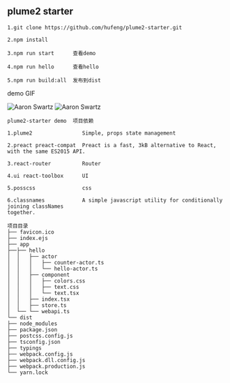 ## plume2 starter

```
1.git clone https://github.com/hufeng/plume2-starter.git

2.npm install

3.npm run start      查看demo

4.npm run hello      查看hello 

5.npm run build:all  发布到dist
```
demo GIF

![Aaron Swartz](https://raw.githubusercontent.com/hufeng/plume2-starter/master/docs/hello.app.gif)
![Aaron Swartz](https://raw.githubusercontent.com/hufeng/plume2-starter/master/docs/demo.app.gif)

```
plume2-starter demo  项目依赖

1.plume2                Simple, props state management

2.preact preact-compat  Preact is a fast, 3kB alternative to React, with the same ES2015 API.

3.react-router          Router

4.ui react-toolbox      UI

5.posscss               css

6.classnames            A simple javascript utility for conditionally joining classNames                                                    together. 

```

```
项目目录
├── favicon.ico
├── index.ejs
├── app
├──├── hello
│  │   ├── actor
│  │   │   ├── counter-actor.ts
│  │   │   └── hello-actor.ts
│  │   ├── component
│  │   │   ├── colors.css
│  │   │   ├── text.css
│  │   │   └── text.tsx
│  │   ├── index.tsx
│  │   ├── store.ts
│  └── └── webapi.ts
└── dist
├── node_modules
├── package.json
├── postcss.config.js
├── tsconfig.json
├── typings
├── webpack.config.js
├── webpack.dll.config.js
├── webpack.production.js
└── yarn.lock
```